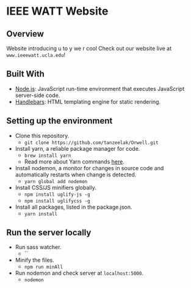 # IEEE WATT Website

## Overview
Website introducing u to y we r cool
Check out our website live at `www.ieeewatt.ucla.edu`!

## Built With
- [Node.js](https://nodejs.org/en/): JavaScript run-time environment that executes JavaScript server-side code.
- [Handlebars](https://handlebarsjs.com/): HTML templating engine for static rendering.

## Setting up the environment
- Clone this repository.
  - `git clone https://github.com/tanzeelak/Orwell.git`
- Install yarn, a reliable package manager for code. 
  - `brew install yarn`
  - Read more about Yarn commands [here](https://yarnpkg.com/lang/en/docs/cli/global/).
- Install nodemon, a monitor for changes in source code and automatically restarts when change is detected. 
  - `yarn global add nodemon`
- Install CSS/JS minifiers globally.
  - `npm install uglify-js -g`
  - `npm install uglifycss -g`
- Install all packages, listed in the package.json.
  - `yarn install`

## Run the server locally
- Run sass watcher.
  - ``
- Minify the files.
  - `npm run minAll`
- Run nodemon and check server at `localhost:5000`. 
  - `nodemon`